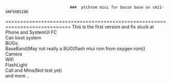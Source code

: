                                 ###  ptchrom miui for bacon base on cm11-XNF9XBS28K
============================================================================
This is the first version and fix stuck at Phone and SystemUI FC<br />
Can boot system<br />
BUGs:<br />
	BaseBand(May not really a BUG(flash miui rom from oxygen rom))<br />
	Camera<br />
	Wifi<br />
	FlashLight<br />
	Call and Mms(Not test yet)<br />
	and more ..<br />
